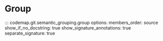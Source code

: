 # Group

::: codemap.git.semantic_grouping.group
    options:
      members_order: source
      show_if_no_docstring: true
      show_signature_annotations: true
      separate_signature: true

